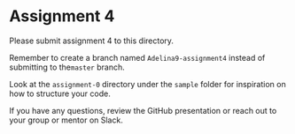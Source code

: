 # Assignment 4

Please submit assignment 4 to this directory.

Remember to create a branch named `Adelina9-assignment4` instead of submitting to
the`master` branch.

Look at the `assignment-0` directory under the `sample` folder for inspiration
on how to structure your code.

If you have any questions, review the GitHub presentation or reach out to your
group or mentor on Slack.
